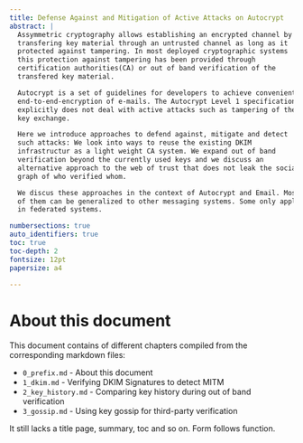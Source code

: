 ```yaml
---
title: Defense Against and Mitigation of Active Attacks on Autocrypt
abstract: |
  Assymmetric cryptography allows establishing an encrypted channel by
  transfering key material through an untrusted channel as long as it
  protected against tampering. In most deployed cryptographic systems
  this protection against tampering has been provided through
  certification authorities(CA) or out of band verification of the
  transfered key material.

  Autocrypt is a set of guidelines for developers to achieve convenient
  end-to-end-encryption of e-mails. The Autocrypt Level 1 specifications
  explicitly does not deal with active attacks such as tampering of the
  key exchange.

  Here we introduce approaches to defend against, mitigate and detect
  such attacks: We look into ways to reuse the existing DKIM
  infrastructur as a light weight CA system. We expand out of band
  verification beyond the currently used keys and we discuss an
  alternative approach to the web of trust that does not leak the social
  graph of who verified whom.

  We discus these approaches in the context of Autocrypt and Email. Most
  of them can be generalized to other messaging systems. Some only apply
  in federated systems.

numbersections: true
auto_identifiers: true
toc: true
toc-depth: 2
fontsize: 12pt
papersize: a4

---
```


# About this document

This document contains of different chapters compiled from the
corresponding markdown files:

* `0_prefix.md` - About this document
* `1_dkim.md` - Verifying DKIM Signatures to detect MITM
* `2_key_history.md` - Comparing key history during out of band
  verification
* `3_gossip.md` - Using key gossip for third-party verification

It still lacks a title page, summary, toc and so on. Form follows
function.


